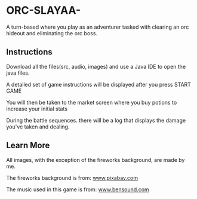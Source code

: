 # ORC-SLAYAA-
A turn-based where you play as an adventurer tasked with clearing an orc hideout and eliminating the orc boss. 

## Instructions
Download all the files(src, audio, images) and use a Java IDE to open the java files.

A detailed set of game instructions will be displayed after you press START GAME

You will then be taken to the market screen where you buy potions to increase your initial stats

During the battle sequences. there will be a log that displays the damage you've taken and dealing.


## Learn More

All images, with the exception of the fireworks background, are made by me.

The fireworks background is from: www.pixabay.com 

The music used in this game is from: www.bensound.com

